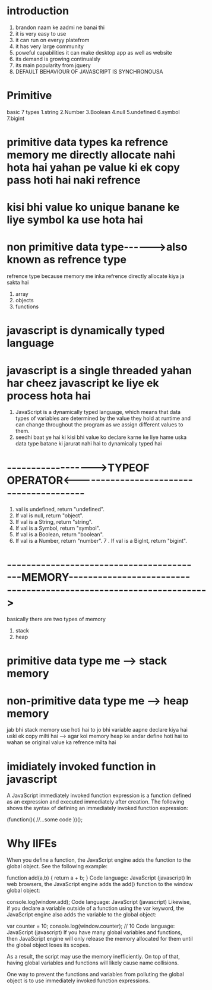 # introduction
1. brandon naam ke aadmi ne banai thi
2. it is very easy to use
3. it can run on everyy platefrom
4. it has very large community
5. poweful capabilities it can make desktop app as well as website
6. its demand is growing continualsly 
7. its main popularity from jquery
8. DEFAULT BEHAVIOUR OF JAVASCRIPT IS SYNCHRONOUSA

# Primitive
basic 7 types
1.string 2.Number 3.Boolean 4.null 5.undefined 6.symbol 7.bigint
# primitive data types ka refrence memory me directly allocate nahi hota hai yahan pe value ki ek copy pass hoti hai naki refrence 
# kisi bhi value ko unique banane ke liye symbol ka use hota hai

# non primitive data type------>also known as refrence type
 refrence type because memory me inka refrence directly allocate kiya ja sakta hai 
 1. array
 2. objects
 3. functions

 # javascript is dynamically typed language
 # javascript is a single threaded yahan har cheez javascript ke liye ek process hota hai
 1. JavaScript is a dynamically typed language, which means that data types of variables are determined by the value they hold at   runtime and can change throughout the program as we assign different values to them.
 2. seedhi baat ye hai ki kisi bhi value ko declare karne ke liye hame uska data type batane ki jarurat nahi hai to dynamically typed hai
 
 # ------------------>TYPEOF OPERATOR<----------------------------------------
1. val is undefined, return "undefined".
2. If val is null, return "object".
3. If val is a String, return "string".
4. If val is a Symbol, return "symbol".
5. If val is a Boolean, return "boolean".
6. If val is a Number, return "number".
7 . If val is a BigInt, return "bigint".


# -----------------------------------------MEMORY------------------------------------------------------------------>

basically there are two types of memory
1. stack 
2. heap

# primitive data type me -->  stack memory
# non-primitive data type me --> heap memory
 jab bhi stack memory use hoti hai to jo bhi variable aapne declare kiya hai uski ek copy milti hai
 --> agar koi memory heap ke andar define hoti hai to wahan se original value ka refrence milta hai

# imidiately invoked function in javascript 

A JavaScript immediately invoked function expression is a function defined as an expression and executed immediately after creation. The following shows the syntax of defining an immediately invoked function expression:

(function(){
    //...some code
})();


 # Why IIFEs
When you define a function, the JavaScript engine adds the function to the global object. See the following example:

function add(a,b) {
    return a + b;
}
Code language: JavaScript (javascript)
In web browsers, the JavaScript engine adds the add() function to the window global object:

console.log(window.add);
Code language: JavaScript (javascript)
Likewise, if you declare a variable outside of a function using the var keyword, the JavaScript engine also adds the variable to the global object:

var counter = 10;
console.log(window.counter); // 10
Code language: JavaScript (javascript)
If you have many global variables and functions, then JavaScript engine will only release the memory allocated for them until the global object loses its scopes.

As a result, the script may use the memory inefficiently. On top of that, having global variables and functions will likely cause name collisions.

One way to prevent the functions and variables from polluting the global object is to use immediately invoked function expressions.

